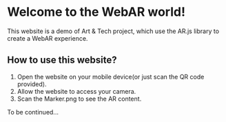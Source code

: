# Welcome to the WebAR world! 

This website is a demo of Art & Tech project, which use the AR.js library to create a WebAR experience. 

## How to use this website?
1. Open the website on your mobile device(or just scan the QR code provided).
2. Allow the website to access your camera.
3. Scan the Marker.png to see the AR content.

To be continued...
